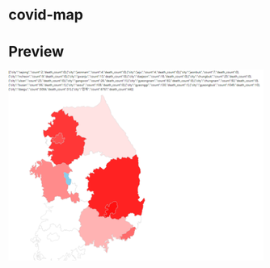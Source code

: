 # covid-map

# Preview<br>
![Alt Text](https://github.com/gron1gh1/covid-map/blob/master/preview.png)
